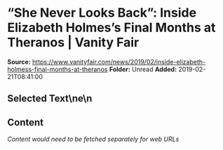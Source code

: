 # “She Never Looks Back”: Inside Elizabeth Holmes’s Final Months at Theranos | Vanity Fair

**Source:** https://www.vanityfair.com/news/2019/02/inside-elizabeth-holmess-final-months-at-theranos
**Folder:** Unread
**Added:** 2019-02-21T08:41:00


## Selected Text\ne\n

## Content
*Content would need to be fetched separately for web URLs*
